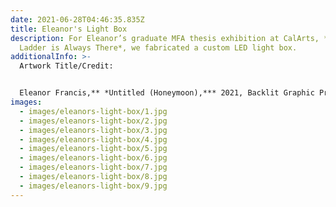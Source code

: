 ```yaml
---
date: 2021-06-28T04:46:35.835Z
title: Eleanor's Light Box
description: For Eleanor’s graduate MFA thesis exhibition at CalArts, *The
  Ladder is Always There*, we fabricated a custom LED light box.
additionalInfo: >-
  Artwork Title/Credit:


  Eleanor Francis,** *Untitled (Honeymoon),*** 2021, Backlit Graphic Print, Wood Lightbox; 52x10x66
images:
  - images/eleanors-light-box/1.jpg
  - images/eleanors-light-box/2.jpg
  - images/eleanors-light-box/3.jpg
  - images/eleanors-light-box/4.jpg
  - images/eleanors-light-box/5.jpg
  - images/eleanors-light-box/6.jpg
  - images/eleanors-light-box/7.jpg
  - images/eleanors-light-box/8.jpg
  - images/eleanors-light-box/9.jpg
---
```

